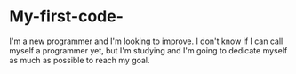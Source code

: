 # My-first-code-
I'm a new programmer and I'm looking to improve. I don't know if I can call myself a programmer yet, but I'm studying and I'm going to dedicate myself as much as possible to reach my goal. 
